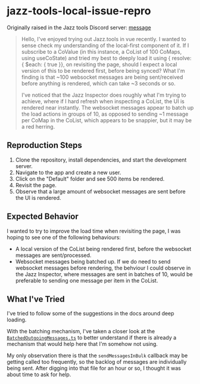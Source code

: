 # jazz-tools-local-issue-repro

Originally raised in the Jazz tools Discord server: [message](https://discord.com/channels/1139617727565271160/1139621689882321009/1366010788426420244)

> Hello, I've enjoyed trying out Jazz.tools in vue recently. I wanted to sense check my understanding of the local-first component of it. If I subscribe to a CoValue (in this instance, a CoList of 100 CoMaps, using useCoState) and tried my best to deeply load it using { resolve: { $each: { true }}, on revisiting the page, should I expect a local version of this to be rendered first, before being synced? What I'm finding is that ~100 websocket messages are being sent/received before anything is rendered, which can take ~3 seconds or so.
>
> I've noticed that the Jazz Inspector does roughly what I'm trying to achieve, where if I hard refresh when inspecting a CoList, the UI is rendered near instantly. The websocket messages appear to batch up the load actions in groups of 10, as opposed to sending ~1 message per CoMap in the CoList, which appears to be snappier, but it may be a red herring.

## Reproduction Steps

1. Clone the repository, install dependencies, and start the development server.
2. Navigate to the app and create a new user.
3. Click on the "Default" folder and see 500 items be rendered.
4. Revisit the page.
5. Observe that a large amount of websocket messages are sent before the UI is rendered.

## Expected Behavior

I wanted to try to improve the load time when revisiting the page, I was hoping to see one of the following behaviours:

- A local version of the CoList being rendered first, before the websocket messages are sent/processed.
- Websocket messages being batched up. If we do need to send websocket messages before rendering, the behviour I could observe in the Jazz Inspector, where messages are sent in batches of 10, would be preferable to sending one message per item in the CoList.

## What I've Tried

I've tried to follow some of the suggestions in the docs around deep loading.

With the batching mechanism, I've taken a closer look at the [`BatchedOutgoingMessages.ts`](https://github.com/garden-co/jazz/blob/c018752c0c452fd21b18b6513b15b81dcdc615dd/packages/cojson-transport-ws/src/BatchedOutgoingMessages.ts) to better understand if there is already a mechanism that would help here that I'm somehow not using.

My only observation there is that the `sendMessagesInBulk` callback may be getting called too frequently, so the backlog of messages are individually being sent. After digging into that file for an hour or so, I thought it was about time to ask for help.
